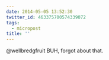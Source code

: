 ```yaml
---
date: 2014-05-05 13:52:30
twitter_id: 463375700574339072
tags:
  - micropost
title: ''
---
```


@wellbredgfruit BUH, forgot about that.

